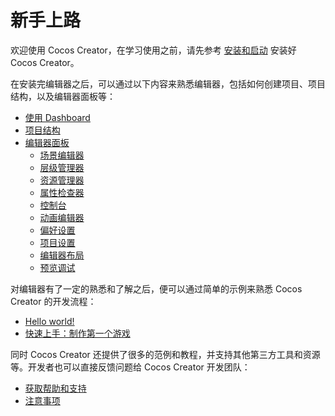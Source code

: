 # 新手上路

欢迎使用 Cocos Creator，在学习使用之前，请先参考 [安装和启动](install/index.md) 安装好 Cocos Creator。

在安装完编辑器之后，可以通过以下内容来熟悉编辑器，包括如何创建项目、项目结构，以及编辑器面板等：

- [使用 Dashboard](dashboard/index.md)
- [项目结构](project-structure/index.md)
- [编辑器面板](../editor/index.md)
    - [场景编辑器](../editor/scene/index.md)
    - [层级管理器](../editor/hierarchy/index.md)
    - [资源管理器](../editor/assets/index.md)
    - [属性检查器](../editor/inspector/index.md)
    - [控制台](../editor/console/index.md)
    - [动画编辑器](../animation/index.md)
    - [偏好设置](../editor/preferences/index.md)
    - [项目设置](../editor/project/index.md)
    - [编辑器布局](../editor/editor-layout/index.md)
    - [预览调试](../editor/preview/index.md)

对编辑器有了一定的熟悉和了解之后，便可以通过简单的示例来熟悉 Cocos Creator 的开发流程：

- [Hello world!](helloworld/index.md)
- [快速上手：制作第一个游戏](first-game/index.md)

同时 Cocos Creator 还提供了很多的范例和教程，并支持其他第三方工具和资源等。开发者也可以直接反馈问题给 Cocos Creator 开发团队：

- [获取帮助和支持](support.md)
- [注意事项](attention/index.md)
